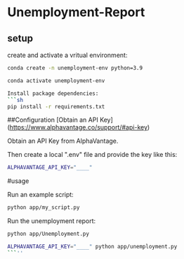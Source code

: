 # Unemployment-Report



## setup

create and activate a vritual environment:

```sh
conda create -n unemployment-env python=3.9

conda activate unemployment-env

Install package dependencies: 
```sh
pip install -r requirements.txt
```

##Configuration
[Obtain an API Key] (https://www.alphavantage.co/support/#api-key)


Obtain an API Key from AlphaVantage.

Then create a local ".env" file and provide the key like this:

```sh
ALPHAVANTAGE_API_KEY="____"
``` 

#usage


Run an example script:

```sh
python app/my_script.py
```
Run the unemployment report:

```sh
python app/Unemployment.py

ALPHAVANTAGE_API_KEY="____" python app/unemployment.py
```''

